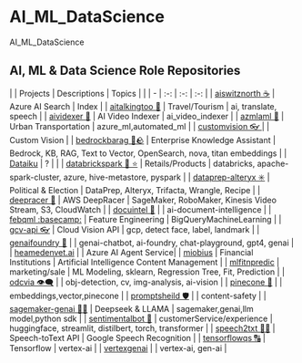 # AI_ML_DataScience
AI_ML_DataScience


## AI, ML & Data Science Role Repositories


| | Projects | Descriptions | Topics | |
| - | :-: | :-: | :-: |
| [aiswitznorth ☕](https://github.com/miozilla/aiswitznorth) | Azure AI Search | Index |
| [aitalkingtoo 🦚](https://github.com/miozilla/aitalkingtoo) | Travel/Tourism | ai, translate, speech |
| [aividexer 📇](https://github.com/miozilla/aividexer) | AI Video Indexer | ai_video_indexer |
| [azmlaml 🔬](https://github.com/miozilla/azmlaml) | Urban Transportation | azure_ml,automated_ml |
| [customvision 👓 ](https://github.com/miozilla/customvision) | | Custom Vision |
| [bedrockbarag 🛌🪨](https://github.com/miozilla/bedrockbarag) | Enterprise Knowledge Assistant | Bedrock, KB, RAG, Text to Vector, OpenSearch, nova, titan embeddings |
| [Dataiku](https://github.com/miozilla/Dataiku) | ? | |
| [databrickspark 🧱 ⭐](https://github.com/miozilla/databrickspark)  | Retails/Products | databricks, apache-spark-cluster, azure, hive-metastore, pyspark |
| [dataprep-alteryx ✳️](https://github.com/miozilla/dataprep-alteryx) | Political & Election | DataPrep, Alteryx, Trifacta, Wrangle, Recipe |
| [deepracer 🚙](https://github.com/miozilla/deepracer) | AWS DeepRacer | SageMaker, RoboMaker, Kinesis Video Stream, S3, CloudWatch |
| [docuintel 📑](https://github.com/miozilla/docuintel) | | ai-document-intelligence |
| [febqml :basecamp:](https://github.com/miozilla/febqml) | Feature Engineering | BigQueryMachineLearning |
| [gcv-api 👓](https://github.com/miozilla/gcv-api) | Cloud Vision API | gcp, detect face, label, landmark |
| [genaifoundry 💬](https://github.com/miozilla/genaifoundry) | | genai-chatbot, ai-foundry, chat-playground, gpt4, genai |
| [heamedenvet.ai](https://github.com/miozilla/heamedenvet.ai) | | Azure AI Agent Service|
| [miobius](https://github.com/miozilla/miobius) | Financial Institutions   | Artificial Intelligence Content Management               |
| [mlfitnpredic](https://github.com/miozilla/mlfitnpredic) | marketing/sale | ML Modeling, sklearn, Regression Tree, Fit, Prediction |
| [odcvia 👁️‍🗨️](https://github.com/miozilla/odcvia) | | obj-detection, cv, img-analysis, ai-vision |
| [pinecone 🍍](https://github.com/miozilla/pinecone) | | embeddings,vector,pinecone |
| [promptsheild 🛡️](https://github.com/miozilla/promptsheild) | | content-safety |
| [sagemaker-genai 🐋🐪](https://github.com/miozilla/sagemaker-genai) | Deepseek & LLAMA | sagemaker,genai,llm model,python sdk |
| [sentimentalbot 🤗](https://github.com/miozilla/sentimentalbot) | customerService/experience | huggingface, streamlit, distilbert, torch, transformer |
| [speech2txt 🦻📑](https://github.com/miozilla/speech2txt) | Speech-toText API | Google Speech Recognition |
| [tensorflowqs 🔠](https://github.com/miozilla/tensorflowqs) | Tensorflow | vertex-ai |
| [vertexgenai](https://github.com/miozilla/vertexgenais) | | vertex-ai, gen-ai |

